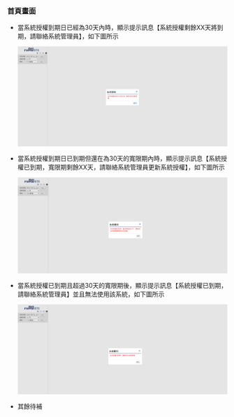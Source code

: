﻿### <div id="homepage">首頁畫面</div>
* 當系統授權到期日已經為30天內時，顯示提示訊息【系統授權剩餘XX天將到期，請聯絡系統管理員】，如下圖所示
  
  ![系統授權到期前30天]

* 當系統授權到期日已到期但還在為30天的寬限期內時，顯示提示訊息【系統授權已到期，寬限期剩餘XX天，請聯絡系統管理員更新系統授權】，如下圖所示
  
  ![系統授權到期後30天]

* 當系統授權已到期且超過30天的寬限期後，顯示提示訊息【系統授權已到期，請聯絡系統管理員】並且無法使用該系統，如下圖所示

  ![系統授權到期]

* 其餘待補


[系統授權到期前30天]:attachment/system_auth.png "系統授權到期前30天"
[系統授權到期後30天]:attachment/system_auth_expire1.png "系統授權到期後30天"
[系統授權到期]:attachment/system_auth_expire.png "系統授權到期"
